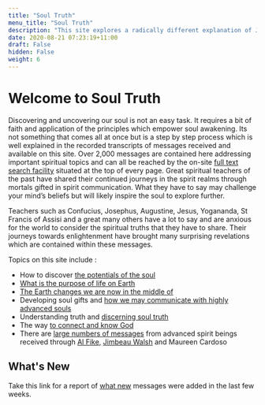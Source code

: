 ```yaml
---
title: "Soul Truth"
menu_title: "Soul Truth"
description: "This site explores a radically different explanation of Jesus' teachings. This is Divine Love. You can actually feel this Divine energy."
date: 2020-08-21 07:23:19+11:00
draft: False
hidden: False
weight: 6
---
```

# Welcome to Soul Truth

Discovering and uncovering our soul is not an easy task. It requires a bit of faith and application of the principles which empower soul awakening. Its not something that comes all at once but is a step by step process which is well explained in the recorded transcripts of messages received and available on this site. Over 2,000 messages are contained here addressing important spiritual topics and can all be reached by the on-site [full text search facility](/other/how-to-search/) situated at the top of every page. Great spiritual teachers of the past have shared their continued journeys in the spirit realms through mortals gifted in spirit communication.  What they have to say may challenge your mind’s beliefs but will likely inspire the soul to explore further. 

Teachers such as Confucius, Josephus, Augustine, Jesus, Yogananda, St Francis of Assisi and a great many others have a lot to say and are anxious for the world to consider the spiritual truths that they have to share. Their journeys towards enlightenment have brought many surprising revelations which are contained within these messages. 

Topics on this site include : 

* How to discover [the potentials of the soul](/soul/soul-truths/) 
* [What is the purpose of life on Earth](/contemporary-messages/messages-sorted-year/messages-2018/awaken-others-to-the-purpose-of-life-af-14-sep-2018/) 
* [The Earth changes we are now in the middle of](/various/earth-changes/) 
* Developing soul gifts and [how we may communicate with highly advanced souls](/various/mediumship/divine-love-mediumship) 
* Understanding truth and [discerning soul truth](/soul/soul-truths/)
* The way [to connect and know God](/soul/soul-transformation/)
* There are [large numbers of messages](contemporary-messages/messages-sorted-year/) from advanced spirit beings received through [Al Fike,](/various/mediumship/al-fikes-mediumship/) [Jimbeau Walsh](/conversations-yogananda/all-jw-messages/) and Maureen Cardoso


## What's New

Take this link for a report of <A HREF="https://search.freefind.com/find.html?id=85948985&amp;w=0&amp;p=0">what new</a>  messages were added in the last few weeks.
 
<p style="text-align: center;">
<script type="text/javascript" src="//counter.websiteout.net/js/5/6/2845/1"></script>
</p>